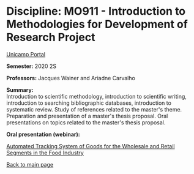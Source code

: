 # Discipline: MO911 - Introduction to Methodologies for Development of Research Project

[Unicamp Portal](https://www.dac.unicamp.br/portal/caderno-de-horarios/2021/1/S/P/IC/MO911)

**Semester:** 2020 2S

**Professors:** Jacques Wainer and Ariadne Carvalho 

**Summary:**  
Introduction to scientific methodology, introduction to scientific writing, introduction to searching bibliographic databases, introduction to systematic review. Study of references related to the master's theme. Preparation and presentation of a master's thesis proposal. Oral presentations on topics related to the master's thesis proposal.

**Oral presentation (webinar):**  

[Automated Tracking System of Goods for the Wholesale and Retail Segments in the Food Industry](https://youtu.be/KG4xoP4RQVc)  

[Back to main page](https://marceloofernandes.github.io/Academic/)
